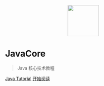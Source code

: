 <div align="center"><img width="100px" src="http://dunwu.test.upcdn.net/common/logo/zp.png"/></div>

# JavaCore

> Java 核心技术教程

[Java Tutorial](https://dunwu.github.io/java-tutorial/)
[开始阅读](README.md)
